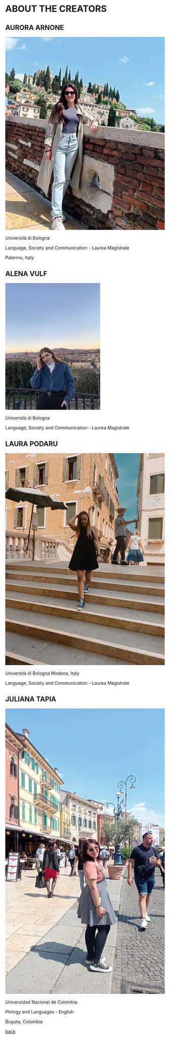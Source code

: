 # ABOUT THE CREATORS

## AURORA ARNONE

![AURORA](AuroraArnone.jpg)

Università di Bologna

Language, Society and Communication - Laurea Magistrale

Palermo, Italy

## ALENA VULF

![ALENA](AlenaVulf.jpg)

Università di Bologna

Language, Society and Communication - Laurea Magistrale

## LAURA PODARU

![LAURA](LauraPodaru.jpg)

Università di Bologna
Modena, Italy

Language, Society and Communication - Laurea Magistrale

## JULIANA TAPIA

![JULIANA](JulianaTapia.jpg)

Universidad Nacional de Colombia

Philogy and Languages - English

Bogota, Colombia


[back](./)
